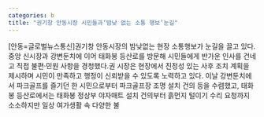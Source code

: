 ```yaml
---
categories: b
title: "권기창 안동시장 시민들과‘밤낮 없는 소통 행보’눈길"
---
```

[안동=글로벌뉴스통신]권기창 안동시장의 밤낮없는 현장 소통행보가 눈길을 끌고 있다.중앙 신시장과 강변둔치에 이어 태화봉 등산로를 방문해 시민들에게 반가운 인사를 건네고 직접 불편·민원 사항을 경청했다.권 시장은 현장에서 진정성 있는 사후 조치 계획을 제시하며 시민이 만족하고 행정이 신뢰받을 수 있도록 노력하고 있다. 이날 강변둔치에서 파크골프를 즐기던 한 시민으로부터 파크골프장 조명 설치 건의 등을 수렴했고, 태화봉 등산로에서는 태화봉 정상부 야자매트 설치 건의부터 흙먼지 털이기 수리 요청까지 소소하지만 일상 여가생활 속 다양한 불